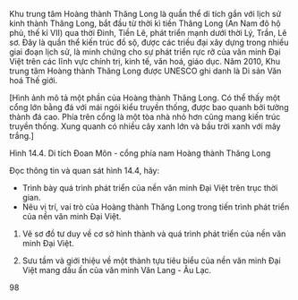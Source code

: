 Khu trung tâm Hoàng thành Thăng Long là quần thể di tích gắn với lịch sử kinh thành Thăng Long, bắt đầu từ thời kì tiền Thăng Long (An Nam đô hộ phủ, thế kỉ VII) qua thời Đinh, Tiền Lê, phát triển mạnh dưới thời Lý, Trần, Lê sơ. Đây là quần thể kiến trúc đồ sộ, được các triều đại xây dựng trong nhiều giai đoạn lịch sử, là minh chứng cho sự phát triển rực rỡ của văn minh Đại Việt trên các lĩnh vực chính trị, kinh tế, văn hoá, giáo dục. Năm 2010, Khu trung tâm Hoàng thành Thăng Long được UNESCO ghi danh là Di sản Văn hoá Thế giới.

[Hình ảnh mô tả một phần của Hoàng thành Thăng Long. Có thể thấy một cổng lớn bằng đá với mái ngói kiểu truyền thống, được bao quanh bởi tường thành đá cao. Phía trên cổng là một tòa nhà nhỏ hơn cũng mang kiến trúc truyền thống. Xung quanh có nhiều cây xanh lớn và bầu trời xanh với mây trắng.]

Hình 14.4. Di tích Đoan Môn - cổng phía nam Hoàng thành Thăng Long

Đọc thông tin và quan sát hình 14.4, hãy:
- Trình bày quá trình phát triển của nền văn minh Đại Việt trên trục thời gian.
- Nêu vị trí, vai trò của Hoàng thành Thăng Long trong tiến trình phát triển của nền văn minh Đại Việt.

1. Vẽ sơ đồ tư duy về cơ sở hình thành và quá trình phát triển của nền văn minh Đại Việt.

2. Sưu tầm và giới thiệu về một thành tựu tiêu biểu của nền văn minh Đại Việt mang dấu ấn của văn minh Văn Lang - Âu Lạc.

98